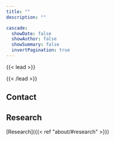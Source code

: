 ```yaml
---
title: ""
description: ""

cascade:
  showDate: false
  showAuthor: false
  showSummary: false
  invertPagination: true
---
```


{{< lead >}}
   


{{< /lead >}}



## Contact


## Research 
[Research]({{< ref "about/#research" >}}) 

